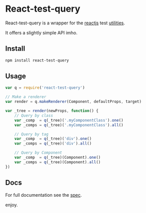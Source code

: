 # React-test-query

React-test-query is a wrapper for the [reactjs](http://facebook.github.io/react/index.html) test [utilities](http://facebook.github.io/react/docs/test-utils.html).

It offers a slightly simple API imho.

## Install

```sh
npm install react-test-query
```

## Usage

```js
var q = require('react-test-query')

// Make a renderer
var render = q.makeRenderer(Component, defaultProps, target)

var _tree = render(newProps, function() {
    // Query by class
    var _comp  = q(_tree)('.myComponentClass').one()
    var _comps = q(_tree)('.myComponentClass').all()

    // Query by tag
    var _comp  = q(_tree)('div').one()
    var _comps = q(_tree)('div').all()

    // Query by Component
    var _comp  = q(_tree)(Component).one()
    var _comps = q(_tree)(Component).all()
})
```

## Docs

For full documentation see the [spec](https://github.com/asbjornenge/react-test-query/blob/master/test/spec.js).

enjoy.
